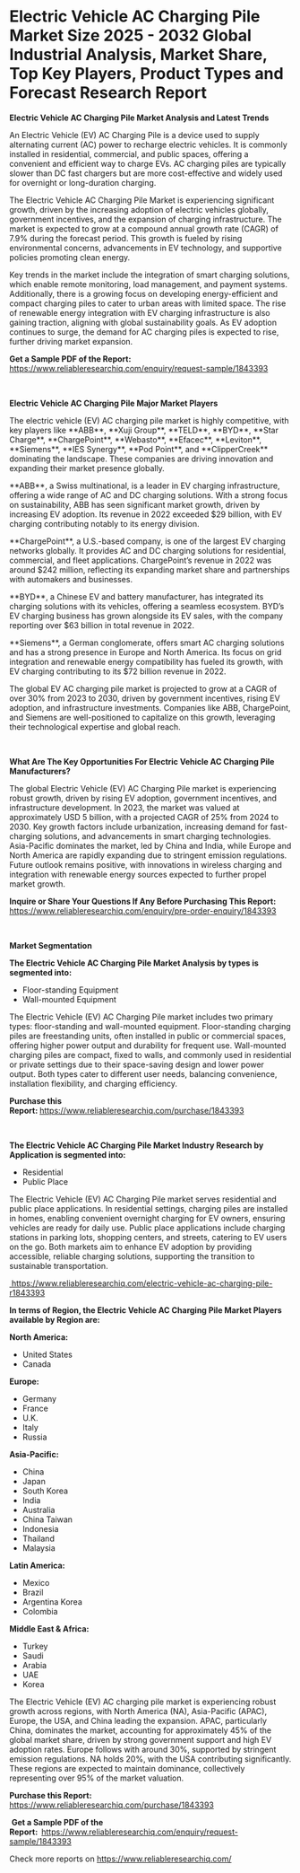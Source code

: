 <p><h1>Electric Vehicle AC Charging Pile Market Size 2025 - 2032 Global Industrial Analysis, Market Share, Top Key Players, Product Types and Forecast Research Report</h1></p><p><strong>Electric Vehicle AC Charging Pile Market Analysis and Latest Trends</strong></p>
<p><p>An Electric Vehicle (EV) AC Charging Pile is a device used to supply alternating current (AC) power to recharge electric vehicles. It is commonly installed in residential, commercial, and public spaces, offering a convenient and efficient way to charge EVs. AC charging piles are typically slower than DC fast chargers but are more cost-effective and widely used for overnight or long-duration charging.</p><p>The Electric Vehicle AC Charging Pile Market is experiencing significant growth, driven by the increasing adoption of electric vehicles globally, government incentives, and the expansion of charging infrastructure. The market is expected to grow at a compound annual growth rate (CAGR) of 7.9% during the forecast period. This growth is fueled by rising environmental concerns, advancements in EV technology, and supportive policies promoting clean energy.</p><p>Key trends in the market include the integration of smart charging solutions, which enable remote monitoring, load management, and payment systems. Additionally, there is a growing focus on developing energy-efficient and compact charging piles to cater to urban areas with limited space. The rise of renewable energy integration with EV charging infrastructure is also gaining traction, aligning with global sustainability goals. As EV adoption continues to surge, the demand for AC charging piles is expected to rise, further driving market expansion.</p></p>
<p><strong>Get a Sample PDF of the Report:&nbsp;</strong> <a href="https://www.reliableresearchiq.com/enquiry/request-sample/1843393?utm_campaign=1842&utm_medium=2&utm_source=Github&utm_content=ia&utm_term=24012025&utm_id=electric-vehicle-ac-charging-pile">https://www.reliableresearchiq.com/enquiry/request-sample/1843393</a></p>
<p>&nbsp;</p>
<p><strong>Electric Vehicle AC Charging Pile Major Market Players</strong></p>
<p><p>The electric vehicle (EV) AC charging pile market is highly competitive, with key players like **ABB**, **Xuji Group**, **TELD**, **BYD**, **Star Charge**, **ChargePoint**, **Webasto**, **Efacec**, **Leviton**, **Siemens**, **IES Synergy**, **Pod Point**, and **ClipperCreek** dominating the landscape. These companies are driving innovation and expanding their market presence globally.</p><p>**ABB**, a Swiss multinational, is a leader in EV charging infrastructure, offering a wide range of AC and DC charging solutions. With a strong focus on sustainability, ABB has seen significant market growth, driven by increasing EV adoption. Its revenue in 2022 exceeded $29 billion, with EV charging contributing notably to its energy division.</p><p>**ChargePoint**, a U.S.-based company, is one of the largest EV charging networks globally. It provides AC and DC charging solutions for residential, commercial, and fleet applications. ChargePoint’s revenue in 2022 was around $242 million, reflecting its expanding market share and partnerships with automakers and businesses.</p><p>**BYD**, a Chinese EV and battery manufacturer, has integrated its charging solutions with its vehicles, offering a seamless ecosystem. BYD’s EV charging business has grown alongside its EV sales, with the company reporting over $63 billion in total revenue in 2022.</p><p>**Siemens**, a German conglomerate, offers smart AC charging solutions and has a strong presence in Europe and North America. Its focus on grid integration and renewable energy compatibility has fueled its growth, with EV charging contributing to its $72 billion revenue in 2022.</p><p>The global EV AC charging pile market is projected to grow at a CAGR of over 30% from 2023 to 2030, driven by government incentives, rising EV adoption, and infrastructure investments. Companies like ABB, ChargePoint, and Siemens are well-positioned to capitalize on this growth, leveraging their technological expertise and global reach.</p></p>
<p>&nbsp;</p>
<p><strong>What Are The Key Opportunities For Electric Vehicle AC Charging Pile Manufacturers?</strong></p>
<p><p>The global Electric Vehicle (EV) AC Charging Pile market is experiencing robust growth, driven by rising EV adoption, government incentives, and infrastructure development. In 2023, the market was valued at approximately USD 5 billion, with a projected CAGR of 25% from 2024 to 2030. Key growth factors include urbanization, increasing demand for fast-charging solutions, and advancements in smart charging technologies. Asia-Pacific dominates the market, led by China and India, while Europe and North America are rapidly expanding due to stringent emission regulations. Future outlook remains positive, with innovations in wireless charging and integration with renewable energy sources expected to further propel market growth.</p></p>
<p><strong>Inquire or Share Your Questions If Any Before Purchasing This Report:</strong> <a href="https://www.reliableresearchiq.com/enquiry/pre-order-enquiry/1843393?utm_campaign=1842&utm_medium=2&utm_source=Github&utm_content=ia&utm_term=24012025&utm_id=electric-vehicle-ac-charging-pile">https://www.reliableresearchiq.com/enquiry/pre-order-enquiry/1843393</a></p>
<p>&nbsp;</p>
<p><strong>Market Segmentation</strong></p>
<p><strong>The Electric Vehicle AC Charging Pile Market Analysis by types is segmented into:</strong></p>
<p><ul><li>Floor-standing Equipment</li><li>Wall-mounted Equipment</li></ul></p>
<p><p>The Electric Vehicle (EV) AC Charging Pile market includes two primary types: floor-standing and wall-mounted equipment. Floor-standing charging piles are freestanding units, often installed in public or commercial spaces, offering higher power output and durability for frequent use. Wall-mounted charging piles are compact, fixed to walls, and commonly used in residential or private settings due to their space-saving design and lower power output. Both types cater to different user needs, balancing convenience, installation flexibility, and charging efficiency.</p></p>
<p><strong>Purchase this Report:&nbsp;</strong><a href="https://www.reliableresearchiq.com/purchase/1843393?utm_campaign=1842&utm_medium=2&utm_source=Github&utm_content=ia&utm_term=24012025&utm_id=electric-vehicle-ac-charging-pile">https://www.reliableresearchiq.com/purchase/1843393</a></p>
<p>&nbsp;</p>
<p><strong>The Electric Vehicle AC Charging Pile Market Industry Research by Application is segmented into:</strong></p>
<p><ul><li>Residential</li><li>Public Place</li></ul></p>
<p><p>The Electric Vehicle (EV) AC Charging Pile market serves residential and public place applications. In residential settings, charging piles are installed in homes, enabling convenient overnight charging for EV owners, ensuring vehicles are ready for daily use. Public place applications include charging stations in parking lots, shopping centers, and streets, catering to EV users on the go. Both markets aim to enhance EV adoption by providing accessible, reliable charging solutions, supporting the transition to sustainable transportation.</p></p>
<p><a href="https://www.reliableresearchiq.com/electric-vehicle-ac-charging-pile-r1843393?utm_campaign=1842&utm_medium=2&utm_source=Github&utm_content=ia&utm_term=24012025&utm_id=electric-vehicle-ac-charging-pile">&nbsp;https://www.reliableresearchiq.com/electric-vehicle-ac-charging-pile-r1843393</a></p>
<p><strong>In terms of Region, the Electric Vehicle AC Charging Pile Market Players available by Region are:</strong></p>
<p>
    <p> <strong> North America: </strong>
        <ul>
            <li>United States</li>
            <li>Canada</li>
        </ul>
        </p> 
    <p> <strong> Europe: </strong>
        <ul>
            <li>Germany</li>
            <li>France</li>
            <li>U.K.</li>
            <li>Italy</li>
            <li>Russia</li>
        </ul>
        </p> 
    <p> <strong> Asia-Pacific: </strong>
        <ul>
            <li>China</li>
            <li>Japan</li>
            <li>South Korea</li>
            <li>India</li>
            <li>Australia</li>
            <li>China Taiwan</li>
            <li>Indonesia</li>
            <li>Thailand</li>
            <li>Malaysia</li>
        </ul>
        </p> 
    <p> <strong> Latin America: </strong>
        <ul>
            <li>Mexico</li>
            <li>Brazil</li>
            <li>Argentina Korea</li>
            <li>Colombia</li>
        </ul>
        </p> 
    <p> <strong> Middle East & Africa: </strong>
        <ul>
            <li>Turkey</li>
            <li>Saudi</li>
            <li>Arabia</li>
            <li>UAE</li>
            <li>Korea</li>
        </ul>
    </p>
    </p>
<p><p>The Electric Vehicle (EV) AC charging pile market is experiencing robust growth across regions, with North America (NA), Asia-Pacific (APAC), Europe, the USA, and China leading the expansion. APAC, particularly China, dominates the market, accounting for approximately 45% of the global market share, driven by strong government support and high EV adoption rates. Europe follows with around 30%, supported by stringent emission regulations. NA holds 20%, with the USA contributing significantly. These regions are expected to maintain dominance, collectively representing over 95% of the market valuation.</p></p>
<p><strong>Purchase this Report: </strong><a href="https://www.reliableresearchiq.com/purchase/1843393?utm_campaign=1842&utm_medium=2&utm_source=Github&utm_content=ia&utm_term=24012025&utm_id=electric-vehicle-ac-charging-pile">https://www.reliableresearchiq.com/purchase/1843393</a></p>
<p>&nbsp;<strong>Get a Sample PDF of the Report:&nbsp;&nbsp;</strong><a href="https://www.reliableresearchiq.com/enquiry/request-sample/1843393?utm_campaign=1842&utm_medium=2&utm_source=Github&utm_content=ia&utm_term=24012025&utm_id=electric-vehicle-ac-charging-pile">https://www.reliableresearchiq.com/enquiry/request-sample/1843393</a></p>
<p><strong></strong></p>
<p>Check more reports on <a href="https://www.reliableresearchiq.com/?utm_campaign=1842&utm_medium=2&utm_source=Github&utm_content=ia&utm_term=24012025&utm_id=electric-vehicle-ac-charging-pile">https://www.reliableresearchiq.com/</a></p>